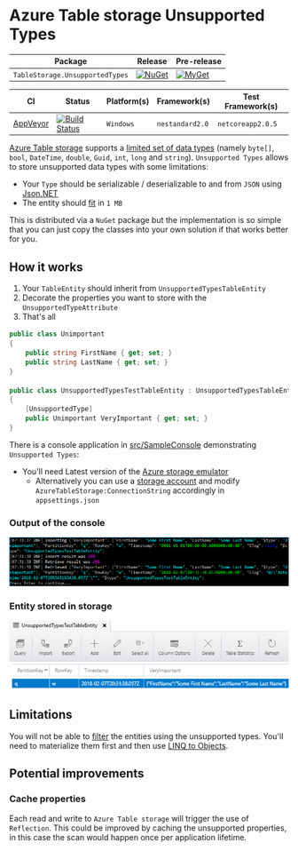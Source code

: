# Azure Table storage Unsupported Types

| Package | Release | Pre-release |
| --- | --- | --- |
| `TableStorage.UnsupportedTypes` | [![NuGet][nuget-badge]][nuget] | [![MyGet][myget-badge]][myget] |

| CI | Status | Platform(s) | Framework(s) | Test Framework(s) |
| --- | --- | --- | --- | --- |
| [AppVeyor][app-veyor] | [![Build Status][app-veyor-shield]][app-veyor] | `Windows` | `nestandard2.0` | `netcoreapp2.0.5` |

[Azure Table storage][table-storage] supports a [limited set of data types][supported-types] (namely `byte[]`, `bool`, `DateTime`, `double`, `Guid`, `int`, `long` and `string`). `Unsupported Types` allows to store unsupported data types with some limitations:

- Your `Type` should be serializable / deserializable to and from `JSON` using [Json.NET][json-net]
- The entity should [fit][property-limitations] in `1 MB`

This is distributed via a `NuGet` package but the implementation is so simple that you can just copy the classes into your own solution if that works better for you.

## How it works

1. Your `TableEntity` should inherit from `UnsupportedTypesTableEntity`
1. Decorate the properties you want to store with the `UnsupportedTypeAttribute`
1. That's all

```csharp
public class Unimportant
{
    public string FirstName { get; set; }
    public string LastName { get; set; }
}

public class UnsupportedTypesTestTableEntity : UnsupportedTypesTableEntity
{
    [UnsupportedType]
    public Unimportant VeryImportant { get; set; }
}
```

There is a console application in [src/SampleConsole](src/SampleConsole) demonstrating `Unsupported Types`:

- You'll need Latest version of the [Azure storage emulator][azure-storage-emulator]
  - Alternatively you can use a [storage account][create-storage-account] and modify `AzureTableStorage:ConnectionString` accordingly in `appsettings.json`

### Output of the console

![Console][console-screenshot]

### Entity stored in storage

![Storage][storage-screenshot]

## Limitations

You will not be able to [filter][filter] the entities using the unsupported types. You'll need to materialize them first and then use [LINQ to Objects][linq-objects].

## Potential improvements

### Cache properties

Each read and write to `Azure Table storage` will trigger the use of `Reflection`. This could be improved by caching the unsupported properties, in this case the scan would happen once per application lifetime.

[table-storage]: https://docs.microsoft.com/en-au/azure/cosmos-db/table-storage-overview
[supported-types]: https://docs.microsoft.com/en-us/rest/api/storageservices/understanding-the-table-service-data-model#property-types
[property-limitations]: https://docs.microsoft.com/en-us/rest/api/storageservices/understanding-the-table-service-data-model#property-limitations
[json-net]: https://www.newtonsoft.com/json
[nuget-badge]: https://img.shields.io/nuget/v/TableStorage.UnsupportedTypes.svg?label=NuGet
[nuget]: https://www.nuget.org/packages/TableStorage.UnsupportedTypes/
[myget-badge]: https://img.shields.io/myget/gabrielweyer-pre-release/v/TableStorage.UnsupportedTypes.svg?label=MyGet
[myget]: https://www.myget.org/feed/gabrielweyer-pre-release/package/nuget/TableStorage.UnsupportedTypes
[app-veyor]: https://ci.appveyor.com/project/GabrielWeyer/unsupported-types
[app-veyor-shield]: https://ci.appveyor.com/api/projects/status/github/gabrielweyer/unsupported-types?branch=master&svg=true
[linq-objects]: https://docs.microsoft.com/en-us/dotnet/csharp/programming-guide/concepts/linq/linq-to-objects
[filter]: https://docs.microsoft.com/en-us/rest/api/storageservices/querying-tables-and-entities#constructing-filter-strings
[azure-storage-emulator]: https://docs.microsoft.com/en-us/azure/storage/common/storage-use-emulator
[create-storage-account]: https://docs.microsoft.com/en-us/azure/storage/common/storage-quickstart-create-account?tabs=portal
[console-screenshot]: docs/console.png
[storage-screenshot]: docs/storage.png

